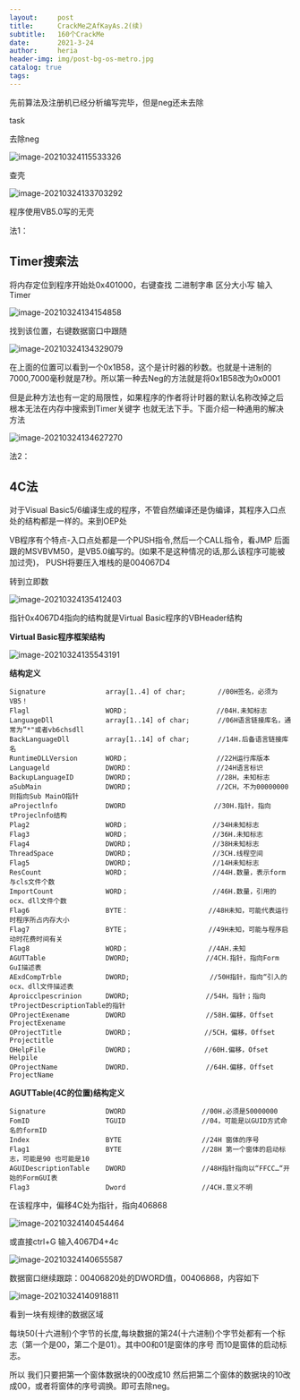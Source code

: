 ```yaml
---
layout:     post
title:      CrackMe之AfKayAs.2(续)
subtitle:   160个CrackMe
date:       2021-3-24
author:     heria
header-img: img/post-bg-os-metro.jpg
catalog: true
tags:
---
```




先前算法及注册机已经分析编写完毕，但是neg还未去除

task

去除neg

![image-20210324115533326](https://raw.githubusercontent.com/heriachen/cloudimg/main/img/image-20210324115533326.png)







查壳 

![image-20210324133703292](https://raw.githubusercontent.com/heriachen/cloudimg/main/img/image-20210324133703292.png)

程序使用VB5.0写的无壳



法1：

## **Timer搜索法**

将内存定位到程序开始处0x401000，右键查找 二进制字串 区分大小写 输入Timer



![image-20210324134154858](https://raw.githubusercontent.com/heriachen/cloudimg/main/img/image-20210324134154858.png)



找到该位置，右键数据窗口中跟随

![image-20210324134329079](https://raw.githubusercontent.com/heriachen/cloudimg/main/img/image-20210324134329079.png)

在上面的位置可以看到一个0x1B58，这个是计时器的秒数。也就是十进制的7000,7000毫秒就是7秒。所以第一种去Neg的方法就是将0x1B58改为0x0001

但是此种方法也有一定的局限性，如果程序的作者将计时器的默认名称改掉之后 根本无法在内存中搜索到Timer关键字 也就无法下手。下面介绍一种通用的解决方法

![image-20210324134627270](https://raw.githubusercontent.com/heriachen/cloudimg/main/img/image-20210324134627270.png)



法2：

## 4C法

对于Visual Basic5/6编译生成的程序，不管自然编译还是伪编译，其程序入口点处的结构都是一样的。来到OEP处

VB程序有个特点-入口点处都是一个PUSH指令,然后一个CALL指令，看JMP 后面跟的MSVBVM50，是VB5.0编写的。(如果不是这种情况的话,那么该程序可能被加过壳)， PUSH将要压入堆栈的是004067D4

转到立即数

![image-20210324135412403](https://raw.githubusercontent.com/heriachen/cloudimg/main/img/image-20210324135412403.png)



指针0x4067D4指向的结构就是Virtual Basic程序的VBHeader结构



**Virtual Basic程序框架结构**



![image-20210324135543191](https://raw.githubusercontent.com/heriachen/cloudimg/main/img/image-20210324135543191.png)



**结构定义**

```
Signature		        array[1..4] of char;		//00H签名，必须为VB5！
Flagl			    	WORD；					   //04H.未知标志
LanguageDll	        	array[1..14] of char;		//06H语言链接库名，通常为”*"或者vb6chsdll
BackLanguageDll     	array[1..14] of char;   	//14H.后备语言链接库名
RuntimeDLLVersion 		WORD；					   //22H运行库版本
Languageld			    DWORD：				       //24H语言标识
BackupLanguageID 		DWORD；				       //28H，未知标志
aSubMain		        DWORD；				       //2CH，不为00000000则指向Sub MainO指针
aProjectlnfo		    DWORD					   //30H.指针，指向tProjeclnfo结构  
Plag2					WORD；					  //34H未知标志
Flag3					WORD；					  //36H.未知标志
Flag4					DWORD；					  //38H未知标志
ThreadSpace 			DWORD；					  //3CH.线程空间
Flag5					DWORD；					  //14H未知标志
ResCount				WORD；					  //44H.数量，表示form与cls文件个数
ImportCount				WORD；					  //46H.数量，引用的ocx、dll文件个数
Flag6					BYTE：					 //48H未知，可能代表运行时程序所占内存大小
Flag7				    BYTE；					 //49H未知，可能与程序启动时花费时间有关
Flag8					WORD；					 //4AH.未知
AGUTTable 				DWORD;					 //4CH.指针，指向Form GuI描述表
AExdCompTrble		    DWORD;				      //50H指针，指向“引入的ocx、dll文件描述表
Aproicclpescrinion 		DWORD;					 //54H，指针；指向tProjectDescriptionTable的指针
OProjectExename			DWORD					 //58H.偏移，Offset ProjectExename
OProjectTitle 		    DWORD；				    //5CH，偏移，Offset Projectitle
OHelpFile 				DWORD；					//60H.偏移，Ofset Helpile
OProjectName 			DWORD.					 //64H.偏移，Offset ProjectName
```



**AGUTTable(4C的位置)结构定义**

```
Signature				DWORD					//00H.必须是50000000
FomID					TGUID					//04，可能是以GUID方式命名的formID
Index					BYTE   					//24H 窗体的序号
Flag1					BYTE					//28H 第一个窗体的启动标志，可能是90 也可能是10
AGUIDescriptionTable    DWORD					//48H指针指向以“FFCC…“开始的FormGUI表
Flag3					Dword					//4CH.意义不明
```



在该程序中，偏移4C处为指针，指向406868

![image-20210324140454464](https://raw.githubusercontent.com/heriachen/cloudimg/main/img/image-20210324140454464.png)

或直接ctrl+G 输入4067D4+4c

![image-20210324140655587](https://raw.githubusercontent.com/heriachen/cloudimg/main/img/image-20210324140655587.png)

数据窗口继续跟踪：00406820处的DWORD值，00406868，内容如下

![image-20210324140918811](https://raw.githubusercontent.com/heriachen/cloudimg/main/img/image-20210324140918811.png)

看到一块有规律的数据区域

每块50(十六进制)个字节的长度,每块数据的第24(十六进制)个字节处都有一个标志（第一个是00，第二个是01）。其中00和01是窗体的序号 而10是窗体的启动标志。

所以 我们只要把第一个窗体数据块的00改成10 然后把第二个窗体的数据块的10改成00，或者将窗体的序号调换。即可去除neg。